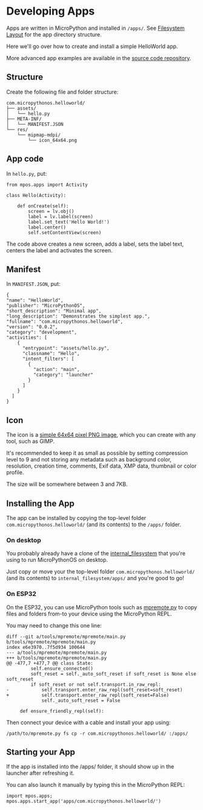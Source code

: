 # Developing Apps

Apps are written in MicroPython and installed in `/apps/`. See [Filesystem Layout](../architecture/filesystem.md) for the app directory structure.

Here we'll go over how to create and install a simple HelloWorld app.

More advanced app examples are available in the [source code repository](https://github.com/MicroPythonOS/MicroPythonOS/tree/main/internal_filesystem/apps).

## Structure

Create the following file and folder structure:

```
com.micropythonos.helloworld/
├── assets/
│   └── hello.py
├── META-INF/
│   └── MANIFEST.JSON
└── res/
    └── mipmap-mdpi/
        └── icon_64x64.png
```

## App code

In `hello.py`, put:

```
from mpos.apps import Activity

class Hello(Activity):

    def onCreate(self):
        screen = lv.obj()
        label = lv.label(screen)
        label.set_text('Hello World!')
        label.center()
        self.setContentView(screen)
```

The code above creates a new screen, adds a label, sets the label text, centers the label and activates the screen.

## Manifest

In `MANIFEST.JSON`, put:

```
{
"name": "HelloWorld",
"publisher": "MicroPythonOS",
"short_description": "Minimal app",
"long_description": "Demonstrates the simplest app.",
"fullname": "com.micropythonos.helloworld",
"version": "0.0.2",
"category": "development",
"activities": [
    {
      "entrypoint": "assets/hello.py",
      "classname": "Hello",
      "intent_filters": [
        {
          "action": "main",
          "category": "launcher"
        }
      ]
    }
  ]
}
```

## Icon

The icon is a [simple 64x64 pixel PNG image](https://github.com/MicroPythonOS/MicroPythonOS/blob/main/internal_filesystem/builtin/apps/com.micropythonos.launcher/res/mipmap-mdpi/icon_64x64.png), which you can create with any tool, such as GIMP.

It's recommended to keep it as small as possible by setting compression level to 9 and not storing any metadata such as background color, resolution, creation time, comments, Exif data, XMP data, thumbnail or color profile.

The size will be somewhere between 3 and 7KB.

## Installing the App

The app can be installed by copying the top-level folder `com.micropythonos.helloworld/` (and its contents) to the `/apps/` folder.

### On desktop

You probably already have a clone of the [internal_filesystem](https://github.com/MicroPythonOS/MicroPythonOS/tree/main/internal_filesystem) that you're using to run MicroPythonOS on desktop.

Just copy or move your the top-level folder `com.micropythonos.helloworld/` (and its contents) to `internal_filesystem/apps/` and you're good to go!

### On ESP32

On the ESP32, you can use MicroPython tools such as [mpremote.py](https://github.com/micropython/micropython/tree/master/tools/mpremote) to copy files and folders from-to your device using the MicroPython REPL.

You may need to change this one line:

```
diff --git a/tools/mpremote/mpremote/main.py b/tools/mpremote/mpremote/main.py
index e6e3970..7f5d934 100644
--- a/tools/mpremote/mpremote/main.py
+++ b/tools/mpremote/mpremote/main.py
@@ -477,7 +477,7 @@ class State:
         self.ensure_connected()
         soft_reset = self._auto_soft_reset if soft_reset is None else soft_reset
         if soft_reset or not self.transport.in_raw_repl:
-            self.transport.enter_raw_repl(soft_reset=soft_reset)
+            self.transport.enter_raw_repl(soft_reset=False)
             self._auto_soft_reset = False
 
     def ensure_friendly_repl(self):
```

Then connect your device with a cable and install your app using:

```
/path/to/mpremote.py fs cp -r com.micropythonos.helloworld/ :/apps/
```

## Starting your App

If the app is installed into the /apps/ folder, it should show up in the launcher after refreshing it.

You can also launch it manually by typing this in the MicroPython REPL:

```
import mpos.apps; mpos.apps.start_app('apps/com.micropythonos.helloworld/')
```


